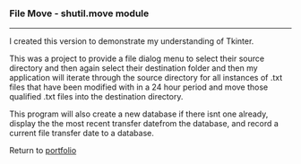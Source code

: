 ### File Move - shutil.move module
***

I created this version to demonstrate my understanding of Tkinter.

This was a project to provide a file dialog menu to select their source directory and then again select their destination folder and then my application will iterate through the source directory for all instances of .txt files that have been modified with in a 24 hour period and move those qualified .txt files into the destination directory.

This program will also create a new database if there isnt one already, display the the most recent transfer datefrom the database, and record a current file transfer date to a database.
 
 
Return to [portfolio](../../../../)
